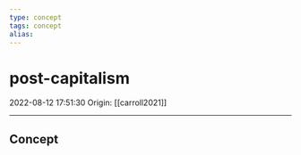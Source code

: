 ```yaml
---
type: concept
tags: concept
alias:
---
```


# post-capitalism

2022-08-12 17:51:30
Origin: [[carroll2021]]

---

## Concept
